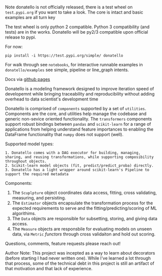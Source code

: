 Note donatello is not officially released, there is a test wheel on `test.pypi.org`
if you want to take a look. The core is intact and basic examples are all turn key

The test wheel is only python 2 compatible. Python 3 compatibility (and tests) are in the works.
Donatello will be py2/3 compatible upon official release to pypi. 

For now:

`pip install -i https://test.pypi.org/simple/ donatello`


For walk through see `notebooks`, for interactive runnable examples in `donatello/examples` see simple, pipeline or line_graph intents.

Docs via [github pages](https://marksweissma.github.io/donatello/)

Donatello is a modeling framework designed to improve iteration speed of developemnt while bringing traceability and reproducibility
without adding overhead to data scientist's development time

Donatello is comprised of `components` supported by a set of `utilities`. 
Components are the core, and utilities help manage the codebase and generic non-sevice oriented functionality.
The `transformers` components support robust bindings between `pandas` and `scikit-learn` for a range of applications from helping understand feature importances to enabling the DataFrame functionality that `numpy` does not support (well).

Supported model types:

    1. Donatello comes with a DAG executor for building, managing, sharing, and reusing transformations, while supporting composibility throughout objects.
    2. Scikit-learn model objects (fit, predict/predict_proba) directly. 
    3. Donatello has a light wrapper around scikit-learn's Pipeline to support the required metadata
  
Components:
  
  1. The `Scuplpture` object coordinates data access, fitting, cross validating, measuring, and persisting. 
  2. The `Estimator` objects encapsulate the transformation process for the expected requirements to serve and the fitting/predicting/scoring of ML algorithims. 
  3. The `Data` objects are responsible for subsetting, storing, and giving data access.
  4. The `Measure` objects are responsbile for evaluating models on unseen data, via `Metric` *functors* through cross validaiton and hold out scoring.

Questions, comments, feature requests please reach out!


Author Note:
This project was incepted as a way to learn about decorators (before starting I had never written one). While I've
learned a lot through that process, some of the technical debt in this project is still an artifact of that motivation and that lack of experience.
